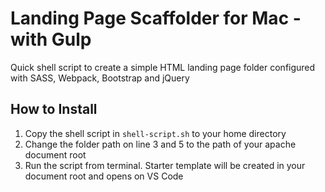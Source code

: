 # Landing Page Scaffolder for Mac - with Gulp

Quick shell script to create a simple HTML landing page folder configured with SASS, Webpack, Bootstrap and jQuery

## How to Install

1. Copy the shell script in `shell-script.sh` to your home directory
2. Change the folder path on line 3 and 5 to the path of your apache document root
3. Run the script from terminal. Starter template will be created in your document root and opens on VS Code

